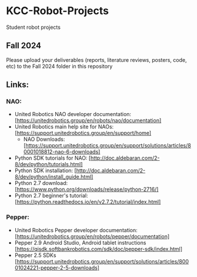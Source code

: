 # KCC-Robot-Projects
Student robot projects

## Fall 2024

Please upload your deliverables (reports, literature reviews, posters, code, etc) to the Fall 2024 folder in this repository

## Links:

### NAO:
- United Robotics NAO developer documentation: [https://unitedrobotics.group/en/robots/nao/documentation]
- United Robotics main help site for NAOs: [https://support.unitedrobotics.group/en/support/home]
   - NAO Downloads: [https://support.unitedrobotics.group/en/support/solutions/articles/80001018812-nao-6-downloads]
- Python SDK tutorials for NAO: [http://doc.aldebaran.com/2-8/dev/python/tutorials.html]
- Python SDK installation: [http://doc.aldebaran.com/2-8/dev/python/install_guide.html]
- Python 2.7 download: [https://www.python.org/downloads/release/python-2716/]
- Python 2.7 beginner's tutorial: [https://python.readthedocs.io/en/v2.7.2/tutorial/index.html]

### Pepper:
- United Robotics Pepper developer documentation: [https://unitedrobotics.group/en/robots/pepper/documentation]
- Pepper 2.9 Android Studio, Android tablet instructions [https://qisdk.softbankrobotics.com/sdk/doc/pepper-sdk/index.html]
- Pepper 2.5 SDKs [https://support.unitedrobotics.group/en/support/solutions/articles/80001024221-pepper-2-5-downloads]
